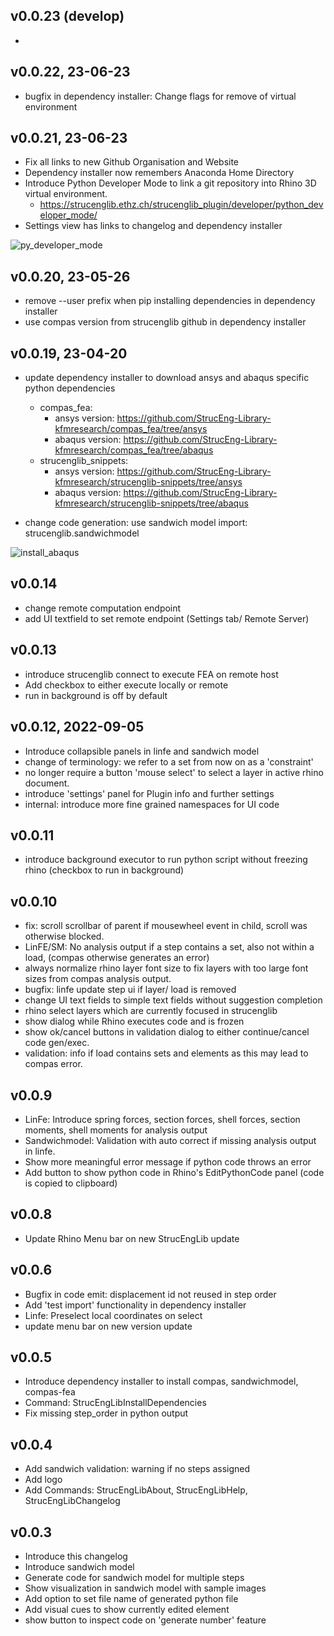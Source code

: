 ## v0.0.23 (develop)
- 

## v0.0.22, 23-06-23
- bugfix in dependency installer: Change flags for remove of virtual environment

## v0.0.21, 23-06-23
- Fix all links to new Github Organisation and Website
- Dependency installer now remembers Anaconda Home Directory
- Introduce Python Developer Mode to link a git repository into Rhino 3D virtual environment.
  - https://strucenglib.ethz.ch/strucenglib_plugin/developer/python_developer_mode/
- Settings view has links to changelog and dependency installer

![py_developer_mode](https://user-images.githubusercontent.com/2311941/248312582-270e0ec4-e6a2-4629-94c6-c1607e18be18.png)

## v0.0.20, 23-05-26
- remove --user prefix when pip installing dependencies in dependency installer
- use compas version from strucenglib github in dependency installer

## v0.0.19, 23-04-20
- update dependency installer to download ansys and abaqus specific python dependencies
  - compas_fea:
     - ansys version: https://github.com/StrucEng-Library-kfmresearch/compas_fea/tree/ansys
    - abaqus version: https://github.com/StrucEng-Library-kfmresearch/compas_fea/tree/abaqus
  - strucenglib_snippets:
    - ansys version: https://github.com/StrucEng-Library-kfmresearch/strucenglib-snippets/tree/ansys
    - abaqus version: https://github.com/StrucEng-Library-kfmresearch/strucenglib-snippets/tree/abaqus

- change code generation: use sandwich model import: strucenglib.sandwichmodel

![install_abaqus](https://user-images.githubusercontent.com/2311941/233221581-224190c0-2fcb-4f0a-b5b7-49f253d263ca.PNG)

## v0.0.14
- change remote computation endpoint
- add UI textfield to set remote endpoint (Settings tab/ Remote Server)

## v0.0.13
- introduce strucenglib connect to execute FEA on remote host
- Add checkbox to either execute locally or remote
- run in background is off by default

## v0.0.12, 2022-09-05
- Introduce collapsible panels in linfe and sandwich model
- change of terminology: we refer to a set from now on as a 'constraint'
- no longer require a button 'mouse select' to select a layer in active rhino document.
- introduce 'settings' panel for Plugin info and further settings
- internal: introduce more fine grained namespaces for UI code

## v0.0.11
- introduce background executor to run python script without freezing rhino (checkbox to run in background)

## v0.0.10
- fix: scroll scrollbar of parent if mousewheel event in child, scroll was otherwise blocked.
- LinFE/SM: No analysis output if a step contains a set, also not within a load, (compas otherwise generates an error)
- always normalize rhino layer font size to fix layers with too large font sizes from compas analysis output.
- bugfix: linfe update step ui if layer/ load is removed 
- change UI text fields to simple text fields without suggestion completion
- rhino select layers which are currently focused in strucenglib
- show dialog while Rhino executes code and is frozen
- show ok/cancel buttons in validation dialog to either continue/cancel code gen/exec.
- validation: info if load contains sets and elements as this may lead to compas error.

## v0.0.9
- LinFe: Introduce spring forces, section forces, shell forces, 
  section moments, shell moments for analysis output
- Sandwichmodel: Validation with auto correct if missing analysis output in linfe.
- Show more meaningful error message if python code throws an error
- Add button to show python code in Rhino's EditPythonCode panel (code is copied to clipboard)  

## v0.0.8
- Update Rhino Menu bar on new StrucEngLib update

## v0.0.6
- Bugfix in code emit: displacement id not reused in step order
- Add 'test import' functionality in dependency installer
- Linfe: Preselect local coordinates on select
- update menu bar on new version update
 
## v0.0.5
- Introduce dependency installer to install compas, sandwichmodel, compas-fea
- Command: StrucEngLibInstallDependencies
- Fix missing step_order in python output

## v0.0.4
- Add sandwich validation: warning if no steps assigned
- Add logo
- Add Commands: StrucEngLibAbout, StrucEngLibHelp, StrucEngLibChangelog

## v0.0.3
- Introduce this changelog
- Introduce sandwich model
- Generate code for sandwich model for multiple steps
- Show visualization in sandwich model with sample images
- Add option to set file name of generated python file
- Add visual cues to show currently edited element
- show button to inspect code on 'generate number' feature
